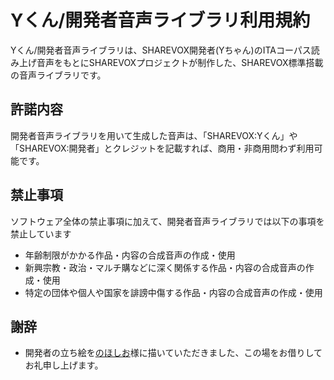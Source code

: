 # Yくん/開発者音声ライブラリ利用規約

Yくん/開発者音声ライブラリは、SHAREVOX開発者(Yちゃん)のITAコーパス読み上げ音声をもとにSHAREVOXプロジェクトが制作した、SHAREVOX標準搭載の音声ライブラリです。

## 許諾内容

開発者音声ライブラリを用いて生成した音声は、「SHAREVOX:Yくん」や「SHAREVOX:開発者」とクレジットを記載すれば、商用・非商用問わず利用可能です。

## 禁止事項

ソフトウェア全体の禁止事項に加えて、開発者音声ライブラリでは以下の事項を禁止しています

- 年齢制限がかかる作品・内容の合成音声の作成・使用
- 新興宗教・政治・マルチ購などに深く関係する作品・内容の合成音声の作成・使用
- 特定の団体や個人や国家を誹謗中傷する作品・内容の合成音声の作成・使用

## 謝辞

- 開発者の立ち絵を[のほしお](https://twitter.com/ssohsn)様に描いていただきました、この場をお借りしてお礼申し上げます。
